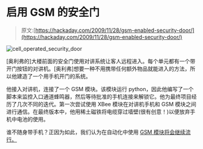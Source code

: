 # 启用 GSM 的安全门

> 原文:[https://hackaday.com/2009/11/28/gsm-enabled-security-door/](https://hackaday.com/2009/11/28/gsm-enabled-security-door/)

![](../Images/870c57fb38ce30d9d3456b988fa18ed1.png "cell_operated_security_door")

[奥利弗的]大楼前面的安全门使用对讲系统让客人远程进入。每个单元都有一个带开门按钮的对讲机。[奥利弗]想要一种不用携带任何额外物品就能进入的方法，所以他建造了一个用手机开门的系统。

他接入对讲机，连接了一个 GSM 模块。该模块运行 python，因此他编写了一个脚本来监控入口通道蜂鸣器，然后等待批准的手机连接来解锁它。他为最终项目经历了几次不同的迭代。第一次尝试使用 XBee 模块在对讲机手机和 GSM 模块之间进行通信。在最终版本中，他用稀土磁铁将电缆穿过墙壁(很有创意！)以便放弃手机中电池的使用。

谁不随身带手机？正因为如此，我们认为在自动化中使用 [GSM 模块将会继续流行。](http://hackaday.com/2009/09/01/tiny-gsm-alarm-system/)